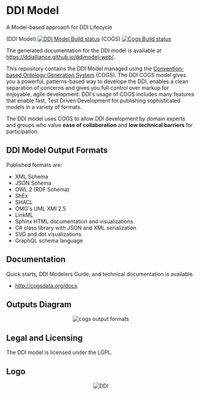 # DDI Model
A Model-based approach for DDI Lifecycle

(DDI Model) [![DDI Model Build status](https://github.com/ddialliance/ddimodel/actions/workflows/main.yml/badge.svg)](https://github.com/ddialliance/ddimodel/actions/workflows/main.yml) (COGS) [![Cogs Build status](https://ci.appveyor.com/api/projects/status/5ky4r2jd5un3a0qh/branch/master?svg=true)](https://ci.appveyor.com/project/DanSmith/cogs/branch/master)

The generated documentation for the DDI model is available at https://ddialliance.github.io/ddimodel-web/.

This repository contains the DDI Model managed using the [Convention-based Ontology Generation System](http://cogsdata.org/) (COGS). The DDI COGS model gives you a powerful, patterns-based way to develope the DDI, enables a clean separation of concerns and gives you full control over markup for enjoyable, agile development. DDI's usage of COGS includes many features that enable fast, Test Driven Development for publishing sophisticated models in a variety of formats.

The DDI model uses COGS to allow DDI development by domain experts and groups who value **ease of collaboration** and **low technical barriers** for participation.

## DDI Model Output Formats

Published formats are:

* XML Schema
* JSON Schema
* OWL 2 (RDF Schema)
* ShEx
* SHACL
* OMG's UML XMI 2.5
* LinkML
* Sphinx HTML documentation and visualizations
* C# class library with JSON and XML serialization
* SVG and dot visualizations
* GraphQL schema language

## Documentation
Quick starts, DDI Modelers Guide, and technical documentation is available.
* http://cogsdata.org/docs

## Outputs Diagram
<p align="center"><img src="http://cogsdata.org/img/cogsoutputs1080.png" alt="cogs output formats"/></p>

## Legal and Licensing
The DDI model is licensed under the LGPL.

## Logo
<p align="center"><img src="http://www.ddialliance.org/sites/default/files/ddi-logo.png" alt="DDI"/></p>

